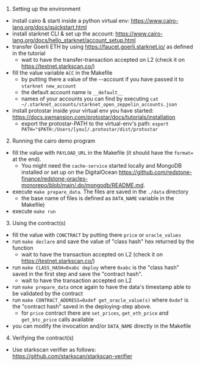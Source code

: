 1) Setting up the environment
* install cairo & starti inside a python virtual env: <https://www.cairo-lang.org/docs/quickstart.html>
* install starknet CLI & set up the account: <https://www.cairo-lang.org/docs/hello_starknet/account_setup.html>
* transfer Goerli ETH by using <https://faucet.goerli.starknet.io/> as defined in the tutorial
  * wait to have the transfer-transaction accepted on L2 (check it on <https://testnet.starkscan.co/>)
* fill the value variable `ACC` in the Makefile
  * by putting there a value of the --account if you have passed it to `starknet new_account`
  * the default account name is `__default__`
  * names of your accounts you can find by executing `cat ~/.starknet_accounts/starknet_open_zeppelin_accounts.json`
* install protostar inside your virtual env you have started: <https://docs.swmansion.com/protostar/docs/tutorials/installation>
  * export the protostar-PATH to the virtual-env's path: `export PATH="$PATH:/Users/[you]/.protostar/dist/protostar`

2) Running the cairo demo program
* fill the value with `PAYLOAD_URL` in the Makefile (it should have the `format=` at the end). 
    * You might need the `cache-service` started locally and MongoDB installed or set up on the DigitalOcean <https://github.com/redstone-finance/redstone-oracles-monorepo/blob/main/.do/mongodb/README.md>.
* execute `make prepare_data`. The files are saved in the `./data` directory
    * the base name of files is defined as `DATA_NAME` variable in the Makefile)
* execute `make run`

3) Using the contract(s)
* fill the value with `CONCTRACT` by putting there `price` or `oracle_values`
* run `make declare` and save the value of "class hash" hex returned by the function
  * wait to have the transaction accepted on L2 (check it on <https://testnet.starkscan.co/>)
* run `make CLASS_HASH=0xabc deploy` where `0xabc` is the "class hash" saved in the first step and save the "contract hash".
  * wait to have the transaction accepted on L2
* run `make prepare_data` once again to have the data's timestamp able to be validated by the contract
* run `make CONTRACT_ADDRESS=0xdef get_oracle_value(s)` where `0xdef` is the "contract hash" saved in the deploying-step above.
  * for `price` contract there are `set_prices`, `get_eth_price` and `get_btc_price` calls available
* you can modify the invocation and/or `DATA_NAME` directly in the Makefile

4) Verifying the contract(s)
* Use starkscan verifier as follows: <https://github.com/starkscan/starkscan-verifier>